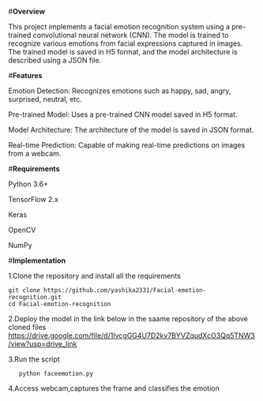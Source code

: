 #**Overview**

This project implements a facial emotion recognition system using a pre-trained convolutional neural network (CNN). The model is trained to recognize various emotions from facial expressions captured in images. The trained model is saved in H5 format, and the model architecture is described using a JSON file.

#**Features**

Emotion Detection: Recognizes emotions such as happy, sad, angry, surprised, neutral, etc.

Pre-trained Model: Uses a pre-trained CNN model saved in H5 format.

Model Architecture: The architecture of the model is saved in JSON format.

Real-time Prediction: Capable of making real-time predictions on images from a webcam.

#**Requirements**

Python 3.6+

TensorFlow 2.x

Keras

OpenCV

NumPy

#**Implementation**

1.Clone the repository and install all the requirements

    git clone https://github.com/yashika2331/Facial-emotion-recognition.git
    cd Facial-emotion-recognition
2.Deploy the model in the link below in the saame repository of the above cloned files https://drive.google.com/file/d/1IvcgGG4U7D2kv7BYVZqudXcO3Qq5TNW3/view?usp=drive_link

3.Run the script

       python faceemotion.py
4.Access webcam,captures the frame and classifies the emotion
